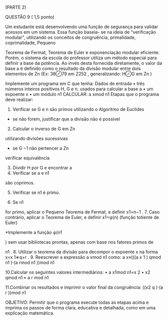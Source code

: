 (PARTE 2)

QUESTÃO 9 ( 1,5 ponto)

Um estudante está desenvolvendo uma função de segurança para validar acessos em um sistema. Essa função baseia-
se na ideia de "verificação modular", utilizando os conceitos de congruência, primalidade, coprimalidade, Pequeno

Teorema de Fermat, Teorema de Euler e exponenciação modular eficiente.
Porém, o sistema da escola do professor utiliza um método especial para definir a base da potência. Ao invés desta
fornecida diretamente, o valor da base a é definido como o resultado da divisão modular entre dois elementos de
Zn
(Ex: 38⊘79 em Z252 , generalizando: H⊘G em Zn
)

Implemente um programa em C que tenha:
Dados de entrada
• três números inteiros positivos H, G e n, usados para calcular a base a
• um expoente x
• um módulo n1
CALCULAR: a
xmod n1
Etapas que o programa deve realizar:
1. Verificar se G e n são primos utilizando o Algoritmo de Euclides
* se não forem, justificar que a divisão não é possível
2. Calcular o inverso de G em Zn

utilizando divisões sucessivas

* se G
−1
não pertencer a Zn

verificar equivalência

3. Dividir H por G e encontrar a
4. Verificar se a e n1

são coprimos.

5. Verificar se n1
é primo.

6. Se n1

for primo, aplicar o Pequeno Teorema de Fermat, e definir x1=n−1 .
7. Caso contrário, aplicar o Teorema de Euler, e definir x1=φ(n) (função totiente de Euler)

*Implemente a função φ(n1

) sem usar bibliotecas prontas, apenas com base nos fatores primos de

n1
.
8. Utilizar o teorema da divisão para decompor o expoente x na forma x=x 1∗q+r .
9. Reescrever a expressão a
xmod n1
como: a
x≡(((a
x 1
)
qmod n1
)⋅(a
rmod n1
))mod n1

10.Calcular os seguintes valores intermediários:
• a
x1mod n1=x 2
• x2
qmod n1
• a
r mod n1

11.Combinar os resultados e imprimir o valor final da congruência: ((x2
q
)⋅(a
r
))mod n1

OBJETIVO:
Permitir que o programa execute todas as etapas acima e imprima os passos de forma clara, educativa e detalhada,
como em uma explicação matemática.

